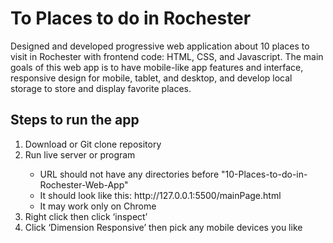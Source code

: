 <h1>To Places to do in Rochester</h1>

<p>Designed and developed progressive web application about 10 places to visit in Rochester with frontend code: HTML, CSS, and Javascript. The main goals of this web app is to have mobile-like app features and interface, responsive design for mobile, tablet, and desktop, and develop local storage to store and display favorite places.</p>

<h2>Steps to run the app</h2>
<ol>
  <li>Download or Git clone repository</li>
  <li>Run live server or program</li>
  <ul>
    <li>URL should not have any directories before "10-Places-to-do-in-Rochester-Web-App"</li>
    <li>It should look like this: http://127.0.0.1:5500/mainPage.html</li>
    <li>It may work only on Chrome</li>
  </ul>
  <li>Right click then click ‘inspect’</li>
  <li>Click ‘Dimension Responsive’ then pick any mobile devices you like</li>
</ol>
